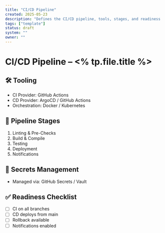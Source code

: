 ```yaml
---
title: "CI/CD Pipeline"
created: 2025-05-23
description: "Defines the CI/CD pipeline, tools, stages, and readiness checks."
tags: ["template"]
status: draft
system: ""
owner: ""
---
```


# CI/CD Pipeline – <% tp.file.title %>

## 🛠️ Tooling
- CI Provider: GitHub Actions
- CD Provider: ArgoCD / GitHub Actions
- Orchestration: Docker / Kubernetes

## 🧱 Pipeline Stages
1. Linting & Pre-Checks
2. Build & Compile
3. Testing
4. Deployment
5. Notifications

## 🔐 Secrets Management
- Managed via: GitHub Secrets / Vault

## ✅ Readiness Checklist
- [ ] CI on all branches
- [ ] CD deploys from main
- [ ] Rollback available
- [ ] Notifications enabled
